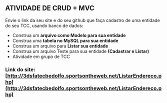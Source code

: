 ## ATIVIDADE DE CRUD + MVC

Envie o link da seu site e do seu github que faça cadastro de uma entidade do seu TCC, usando banco de dados:
* Construa um __arquivo como Modelo para sua entidade__
* Construa uma __tabela no MySQL para sua entidade__
* Construa um arquivo para __Listar sua entidade__
* Construa um arquivo Teste para sua entidade __(Cadastrar e Listar)__
* Atividade em grupo de TCC

### Link do site: [http://3dsfatecbedolfo.sportsontheweb.net/ListarEndereco.php](http://3dsfatecbedolfo.sportsontheweb.net/ListarEndereco.php)